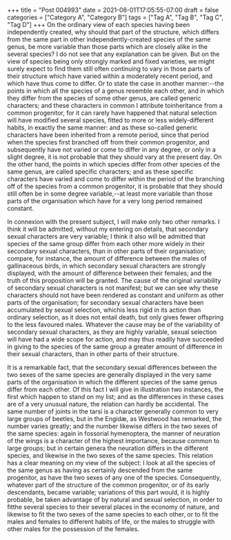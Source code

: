 +++
title = "Post 004993"
date = 2021-06-01T17:05:55-07:00
draft = false
categories = ["Category A", "Category B"]
tags = ["Tag A", "Tag B", "Tag C", "Tag D"]
+++
On the ordinary view of each species having been independently created, why should that part of the structure, which differs from the same part in other independently-created species of the same genus, be more variable than those parts which are closely alike in the several species? I do not see that any explanation can be given. But on the view of species being only strongly marked and fixed varieties, we might surely expect to find them still often continuing to vary in those parts of their structure which have varied within a moderately recent period, and which have thus come to differ. Or to state the case in another manner:--the points in which all the species of a genus resemble each other, and in which they differ from the species of some other genus, are called generic characters; and these characters in common I attribute toinheritance from a common progenitor, for it can rarely have happened that natural selection will have modified several species, fitted to more or less widely-different habits, in exactly the same manner: and as these so-called generic characters have been inherited from a remote period, since that period when the species first branched off from their common progenitor, and subsequently have not varied or come to differ in any degree, or only in a slight degree, it is not probable that they should vary at the present day. On the other hand, the points in which species differ from other species of the same genus, are called specific characters; and as these specific characters have varied and come to differ within the period of the branching off of the species from a common progenitor, it is probable that they should still often be in some degree variable,--at least more variable than those parts of the organisation which have for a very long period remained constant.

In connexion with the present subject, I will make only two other remarks. I think it will be admitted, without my entering on details, that secondary sexual characters are very variable; I think it also will be admitted that species of the same group differ from each other more widely in their secondary sexual characters, than in other parts of their organisation; compare, for instance, the amount of difference between the males of gallinaceous birds, in which secondary sexual characters are strongly displayed, with the amount of difference between their females; and the truth of this proposition will be granted. The cause of the original variability of secondary sexual characters is not manifest; but we can see why these characters should not have been rendered as constant and uniform as other parts of the organisation; for secondary sexual characters have been accumulated by sexual selection, whichis less rigid in its action than ordinary selection, as it does not entail death, but only gives fewer offspring to the less favoured males. Whatever the cause may be of the variability of secondary sexual characters, as they are highly variable, sexual selection will have had a wide scope for action, and may thus readily have succeeded in giving to the species of the same group a greater amount of difference in their sexual characters, than in other parts of their structure.

It is a remarkable fact, that the secondary sexual differences between the two sexes of the same species are generally displayed in the very same parts of the organisation in which the different species of the same genus differ from each other. Of this fact I will give in illustration two instances, the first which happen to stand on my list; and as the differences in these cases are of a very unusual nature, the relation can hardly be accidental. The same number of joints in the tarsi is a character generally common to very large groups of beetles, but in the Engidæ, as Westwood has remarked, the number varies greatly; and the number likewise differs in the two sexes of the same species: again in fossorial hymenoptera, the manner of neuration of the wings is a character of the highest importance, because common to large groups; but in certain genera the neuration differs in the different species, and likewise in the two sexes of the same species. This relation has a clear meaning on my view of the subject: I look at all the species of the same genus as having as certainly descended from the same progenitor, as have the two sexes of any one of the species. Consequently, whatever part of the structure of the common progenitor, or of its early descendants, became variable; variations of this part would, it is highly probable, be taken advantage of by natural and sexual selection, in order to fitthe several species to their several places in the economy of nature, and likewise to fit the two sexes of the same species to each other, or to fit the males and females to different habits of life, or the males to struggle with other males for the possession of the females.
